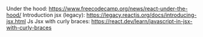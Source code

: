Under the hood: https://www.freecodecamp.org/news/react-under-the-hood/
Introduction jsx (legacy): https://legacy.reactjs.org/docs/introducing-jsx.html
Js Jsx with curly braces: https://react.dev/learn/javascript-in-jsx-with-curly-braces